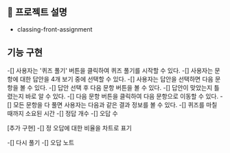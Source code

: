 
## 📅 **프로젝트 설명**
- classing-front-assignment

## 기능 구현

-[] 사용자는 '퀴즈 풀기' 버튼을 클릭하여 퀴즈 풀기를 시작할 수 있다.
-[] 사용자는 문항에 대한 답안을 4개 보기 중에 선택할 수 있다.
-[] 사용자는 답안을 선택하면 다음 문항을 볼 수 있다.
-[] 답안 선택 후 다음 문항 버튼을 볼 수 있다.
-[] 답안이 맞았는지 틀렸는지 바로 알 수 있다.
-[] 다음 문항 버튼을 클릭하여 다음 문항으로 이동할 수 있다.
-[] 모든 문항을 다 풀면 사용자는 다음과 같은 결과 정보를 볼 수 있다.
-[] 퀴즈를 마칠 때까지 소요된 시간
-[] 정답 개수
-[] 오답 수

[추가 구현]
-[] 정  오답에 대한 비율을 차트로 표기

-[] 다시 풀기
-[] 오답 노트




